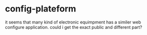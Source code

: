 # config-plateform
it seems that many kind of electronic equimpment has a similer web configure application.
could i get the exact public and different part?
